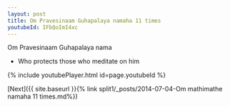 ```yaml
---
layout: post
title: Om Pravesinaam Guhapalaya namaha 11 times
youtubeId: IFbQoImI4xc
---
```

 
 
Om Pravesinaam Guhapalaya nama 
 
 -  Who protects those who meditate on him 
 
  
 
  
 
 
 
 
 
 


{% include youtubePlayer.html id=page.youtubeId %}
 
[Next]({{ site.baseurl }}{% link  split1/_posts/2014-07-04-Om mathimathe namaha 11 times.md%})
 
